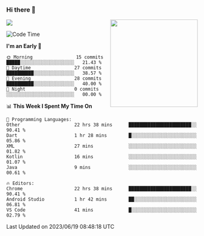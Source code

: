 ### Hi there 👋

![](https://metrics.lecoq.io/itaowu?template=classic&config.timezone=Asia%2FShanghai)
<img align='right' src="https://media.giphy.com/media/M9gbBd9nbDrOTu1Mqx/giphy.gif" width="230">

<!--START_SECTION:waka-->
![Code Time](http://img.shields.io/badge/Code%20Time-91%20hrs%204%20mins-blue)

**I'm an Early 🐤** 

```text
🌞 Morning                15 commits          █████░░░░░░░░░░░░░░░░░░░░   21.43 % 
🌆 Daytime                27 commits          ██████████░░░░░░░░░░░░░░░   38.57 % 
🌃 Evening                28 commits          ██████████░░░░░░░░░░░░░░░   40.00 % 
🌙 Night                  0 commits           ░░░░░░░░░░░░░░░░░░░░░░░░░   00.00 % 
```


📊 **This Week I Spent My Time On** 

```text
💬 Programming Languages: 
Other                    22 hrs 38 mins      ███████████████████████░░   90.41 % 
Dart                     1 hr 28 mins        █░░░░░░░░░░░░░░░░░░░░░░░░   05.86 % 
XML                      27 mins             ░░░░░░░░░░░░░░░░░░░░░░░░░   01.82 % 
Kotlin                   16 mins             ░░░░░░░░░░░░░░░░░░░░░░░░░   01.07 % 
Java                     9 mins              ░░░░░░░░░░░░░░░░░░░░░░░░░   00.61 % 

🔥 Editors: 
Chrome                   22 hrs 38 mins      ███████████████████████░░   90.41 % 
Android Studio           1 hr 42 mins        ██░░░░░░░░░░░░░░░░░░░░░░░   06.81 % 
VS Code                  41 mins             █░░░░░░░░░░░░░░░░░░░░░░░░   02.79 % 
```


 Last Updated on 2023/06/19 08:48:18 UTC
<!--END_SECTION:waka-->

<!--
**itaowu/itaowu** is a ✨ _special_ ✨ repository because its `README.md` (this file) appears on your GitHub profile.

Here are some ideas to get you started:

- 🔭 I’m currently working on ...
- 🌱 I’m currently learning ...
- 👯 I’m looking to collaborate on ...
- 🤔 I’m looking for help with ...
- 💬 Ask me about ...
- 📫 How to reach me: ...
- 😄 Pronouns: ...
- ⚡ Fun fact: ...
-->
